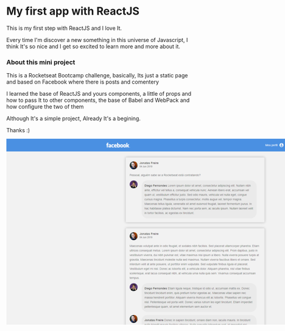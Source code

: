 # My first app with ReactJS

<p>This is my first step with ReactJS and I love It.</p>
<p>Every time I'm discover a new something in this universe of Javascript, I think It's so nice and I get so excited to learn more and more about it.</p>

<h3>About this mini project</h3>

<p>This is a Rocketseat Bootcamp challenge, basically, Its just a static page and based on Facebook where there is posts and comentery</p>
<p>I learned the base of ReactJS and yours components, a little of props and how to pass It to other components, the base of Babel and WebPack and how configure the two of them</p>
<p>Although It's a simple project, Already It's a begining.</p>
<p>Thanks :)</p>

<img src="assets/print.png" alt="" style="max-width: 1000px;">
